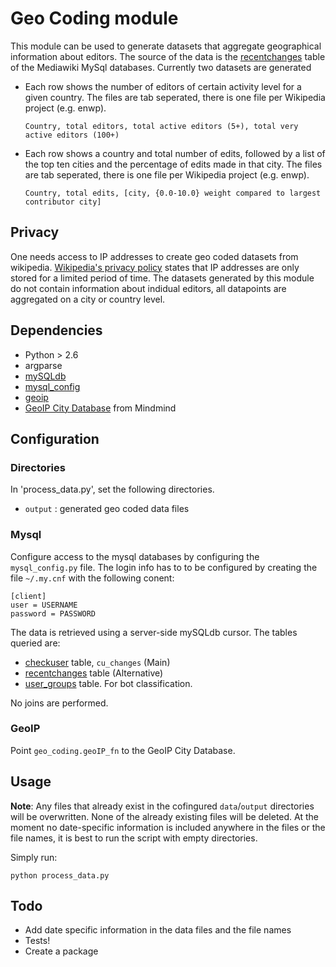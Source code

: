 # Geo Coding module

This module can be used to generate datasets that aggregate geographical information about editors. The source of the data is the [recentchanges](http://www.mediawiki.org/wiki/Manual:Recentchanges_table) table of the Mediawiki MySql databases. Currently two datasets are generated

* Each row shows the number of editors of certain activity level for a given country. The files are tab seperated, there is one file per Wikipedia project (e.g. enwp).

	`Country, total editors, total active editors (5+), total very active editors (100+)`
	

* Each row shows a country and total number of edits, followed by a list of the top ten cities and the percentage of edits made in that city. The files are tab seperated, there is one file per Wikipedia project (e.g. enwp).

	`Country, total edits, [city, {0.0-10.0} weight compared to largest contributor city]`

## Privacy

One needs access to IP addresses to create geo coded datasets from wikipedia. [Wikipedia's privacy policy](http://wikimediafoundation.org/wiki/Privacy_policy) states that IP addresses are only stored for a limited period of time. The datasets generated by this module do not contain information about indidual editors, all datapoints are aggregated on a city or country level.


## Dependencies

* Python > 2.6
* argparse
* [mySQLdb](http://mysql-python.sourceforge.net/)
* [mysql_config](http://dev.mysql.com/doc/refman/5.0/en/mysql-config.html)
* [geoip](https://github.com/maxmind/geoip-api-python)
* [GeoIP City Database](http://www.maxmind.com/app/city) from Mindmind 

## Configuration

### Directories

In 'process_data.py', set the following directories.

<!-- * `data` : intermediate storage of exported mysql data -->
* `output` : generated geo coded data files

### Mysql

Configure access to the mysql databases by configuring the `mysql_config.py` file. The login info has to to be configured by creating the file `~/.my.cnf` with the following conent:

	[client]
	user = USERNAME
	password = PASSWORD

The data is retrieved using a server-side mySQLdb cursor. The tables queried are:
* [checkuser](http://www.mediawiki.org/wiki/Extension:CheckUser) table, `cu_changes` (Main)
* [recentchanges](http://www.mediawiki.org/wiki/Manual:Recentchanges_table) table (Alternative)
* [user_groups](http://www.mediawiki.org/wiki/Manual:User_groups_table) table. For bot classification.

No joins are performed. 

### GeoIP

Point `geo_coding.geoIP_fn` to the GeoIP City Database.

## Usage

**Note**: Any files that already exist in the cofingured `data`/`output` directories will be overwritten. None of the already existing files will be deleted. At the moment no date-specific information is included anywhere in the files or the file names, it is best to run the script with empty directories. 

Simply run:

	python process_data.py

## Todo

* Add date specific information in the data files and the file names
* Tests!
* Create a package 


